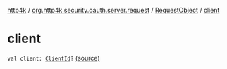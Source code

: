 [http4k](../../index.md) / [org.http4k.security.oauth.server.request](../index.md) / [RequestObject](index.md) / [client](./client.md)

# client

`val client: `[`ClientId`](../../org.http4k.security.oauth.server/-client-id/index.md)`?` [(source)](https://github.com/http4k/http4k/blob/master/http4k-security-oauth/src/main/kotlin/org/http4k/security/oauth/server/request/RequestObject.kt#L11)